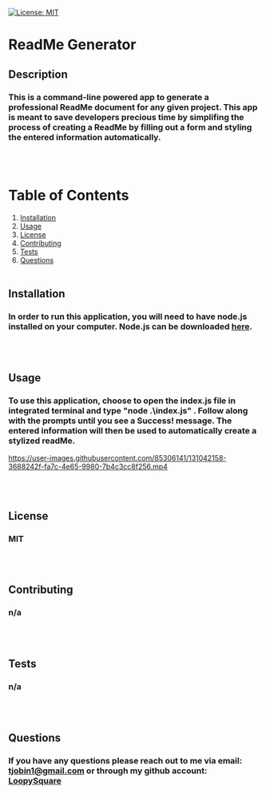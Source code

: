 [![License: MIT](https://img.shields.io/badge/License-MIT-yellow.svg)](https://opensource.org/licenses/MIT)
# ReadMe Generator
## Description
### This is a command-line powered app to generate a professional ReadMe document for any given project. This app is meant to save developers precious time by simplifing the process of creating a ReadMe by filling out a form and styling the entered information automatically.
<br><br>
# Table of Contents
1. [Installation](#installation)
2. [Usage](#usage)
3. [License](#license)
4. [Contributing](#contributing)
5. [Tests](#tests)
6. [Questions](#questions)
<br><br>
## Installation
### In order to run this application, you will need to have node.js installed on your computer. Node.js can be downloaded [here](https://nodejs.org/en/).
<br><br>
## Usage
### To use this application, choose to open the index.js file in integrated terminal and type "node .\index.js" . Follow along with the prompts until you see a Success! message. The entered information will then be used to automatically create a stylized readMe. 


https://user-images.githubusercontent.com/85306141/131042158-3688242f-fa7c-4e65-9980-7b4c3cc8f256.mp4


<br><br>
## License
### MIT
<br><br>
## Contributing
### n/a
<br><br>
## Tests
### n/a
<br><br>
## Questions
### If you have any questions please reach out to me via email: tjobin1@gmail.com or through my github account: [LoopySquare](https://github.com/LoopySquare)
